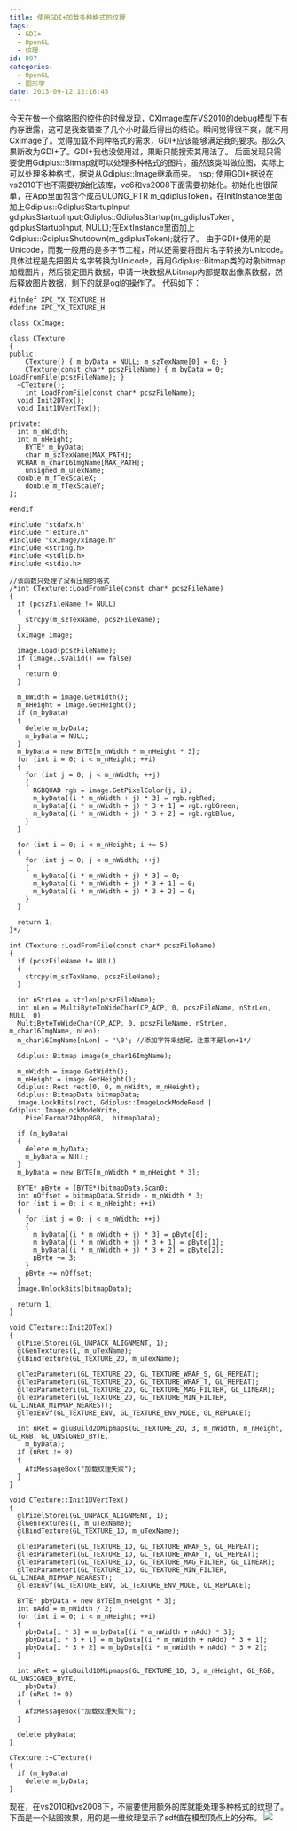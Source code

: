 ```yaml
---
title: 使用GDI+加载多种格式的纹理
tags:
  - GDI+
  - OpenGL
  - 纹理
id: 897
categories:
  - OpenGL
  - 图形学
date: 2013-09-12 12:16:45
---
```


今天在做一个缩略图的控件的时候发现，CXImage库在VS2010的debug模型下有内存泄露，这可是我查错查了几个小时最后得出的结论。瞬间觉得很不爽，就不用CxImage了。觉得加载不同种格式的需求，GDI+应该能够满足我的要求。那么久果断改为GDI+了。GDI+我也没使用过，果断只能搜索其用法了。
后面发现只需要使用Gdiplus::Bitmap就可以处理多种格式的图片。虽然该类叫做位图，实际上可以处理多种格式，据说从Gdiplus::Image继承而来。
nsp; 使用GDI+据说在vs2010下也不需要初始化该库，vc6和vs2008下面需要初始化。初始化也很简单，在App里面包含个成员ULONG_PTR m_gdiplusToken，在InitInstance里面加上Gdiplus::GdiplusStartupInput gdiplusStartupInput;Gdiplus::GdiplusStartup(m_gdiplusToken, gdiplusStartupInput, NULL);在ExitInstance里面加上Gdiplus::GdiplusShutdown(m_gdiplusToken);就行了。
由于GDI+使用的是Unicode，而我一般用的是多字节工程，所以还需要将图片名字转换为Unicode。具体过程是先把图片名字转换为Unicode，再用Gdiplus::Bitmap类的对象bitmap加载图片，然后锁定图片数据，申请一块数据从bitmap内部提取出像素数据，然后释放图片数据，剩下的就是ogl的操作了。
代码如下：

``` stylus
#ifndef XPC_YX_TEXTURE_H
#define XPC_YX_TEXTURE_H

class CxImage;

class CTexture
{
public:
    CTexture() { m_byData = NULL; m_szTexName[0] = 0; }
    CTexture(const char* pcszFileName) { m_byData = 0; LoadFromFile(pcszFileName); }
  ~CTexture();
    int LoadFromFile(const char* pcszFileName);
  void Init2DTex();
  void Init1DVertTex();

private:
  int m_nWidth;
  int m_nHeight;
    BYTE* m_byData;
    char m_szTexName[MAX_PATH];
  WCHAR m_char16ImgName[MAX_PATH];
    unsigned m_uTexName;
  double m_fTexScaleX;
    double m_fTexScaleY;
};

#endif
```

``` stylus
#include "stdafx.h"
#include "Texture.h"
#include "CxImage/ximage.h"
#include <string.h>
#include <stdlib.h>
#include <stdio.h>

//该函数只处理了没有压缩的格式
/*int CTexture::LoadFromFile(const char* pcszFileName)
{
  if (pcszFileName != NULL)
  {
    strcpy(m_szTexName, pcszFileName);
  }
  CxImage image;

  image.Load(pcszFileName);
  if (image.IsValid() == false)
  {
    return 0;
  }

  m_nWidth = image.GetWidth();
  m_nHeight = image.GetHeight();
  if (m_byData)
  {
    delete m_byData;
    m_byData = NULL;
  }
  m_byData = new BYTE[m_nWidth * m_nHeight * 3];
  for (int i = 0; i < m_nHeight; ++i)
  {
    for (int j = 0; j < m_nWidth; ++j)
    {
      RGBQUAD rgb = image.GetPixelColor(j, i);
      m_byData[(i * m_nWidth + j) * 3] = rgb.rgbRed;
      m_byData[(i * m_nWidth + j) * 3 + 1] = rgb.rgbGreen;
      m_byData[(i * m_nWidth + j) * 3 + 2] = rgb.rgbBlue;
    }
  }

  for (int i = 0; i < m_nHeight; i += 5)
  {
    for (int j = 0; j < m_nWidth; ++j)
    {
      m_byData[(i * m_nWidth + j) * 3] = 0;
      m_byData[(i * m_nWidth + j) * 3 + 1] = 0;
      m_byData[(i * m_nWidth + j) * 3 + 2] = 0;
    }
  }

  return 1;
}*/

int CTexture::LoadFromFile(const char* pcszFileName)
{
  if (pcszFileName != NULL)
  {
    strcpy(m_szTexName, pcszFileName);
  }

  int nStrLen = strlen(pcszFileName);
  int nLen = MultiByteToWideChar(CP_ACP, 0, pcszFileName, nStrLen, NULL, 0);
  MultiByteToWideChar(CP_ACP, 0, pcszFileName, nStrLen, m_char16ImgName, nLen);
  m_char16ImgName[nLen] = '\0'; //添加字符串结尾，注意不是len+1*/

  Gdiplus::Bitmap image(m_char16ImgName);

  m_nWidth = image.GetWidth();
  m_nHeight = image.GetHeight();
  Gdiplus::Rect rect(0, 0, m_nWidth, m_nHeight);
  Gdiplus::BitmapData bitmapData;
  image.LockBits(rect, Gdiplus::ImageLockModeRead | Gdiplus::ImageLockModeWrite,
    PixelFormat24bppRGB,  bitmapData);

  if (m_byData)
  {
    delete m_byData;
    m_byData = NULL;
  }
  m_byData = new BYTE[m_nWidth * m_nHeight * 3];

  BYTE* pByte = (BYTE*)bitmapData.Scan0;
  int nOffset = bitmapData.Stride - m_nWidth * 3;
  for (int i = 0; i < m_nHeight; ++i)
  {
    for (int j = 0; j < m_nWidth; ++j)
    {
      m_byData[(i * m_nWidth + j) * 3] = pByte[0];
      m_byData[(i * m_nWidth + j) * 3 + 1] = pByte[1];
      m_byData[(i * m_nWidth + j) * 3 + 2] = pByte[2];
      pByte += 3;
    }
    pByte += nOffset;
  }
  image.UnlockBits(bitmapData);

  return 1;
}

void CTexture::Init2DTex()
{
  glPixelStorei(GL_UNPACK_ALIGNMENT, 1);
  glGenTextures(1, m_uTexName);
  glBindTexture(GL_TEXTURE_2D, m_uTexName);

  glTexParameteri(GL_TEXTURE_2D, GL_TEXTURE_WRAP_S, GL_REPEAT);
  glTexParameteri(GL_TEXTURE_2D, GL_TEXTURE_WRAP_T, GL_REPEAT);
  glTexParameteri(GL_TEXTURE_2D, GL_TEXTURE_MAG_FILTER, GL_LINEAR);
  glTexParameteri(GL_TEXTURE_2D, GL_TEXTURE_MIN_FILTER, GL_LINEAR_MIPMAP_NEAREST);
  glTexEnvf(GL_TEXTURE_ENV, GL_TEXTURE_ENV_MODE, GL_REPLACE);

  int nRet = gluBuild2DMipmaps(GL_TEXTURE_2D, 3, m_nWidth, m_nHeight, GL_RGB, GL_UNSIGNED_BYTE,
    m_byData);
  if (nRet != 0)
  {
    AfxMessageBox("加载纹理失败");
  }
}

void CTexture::Init1DVertTex()
{
  glPixelStorei(GL_UNPACK_ALIGNMENT, 1);
  glGenTextures(1, m_uTexName);
  glBindTexture(GL_TEXTURE_1D, m_uTexName);

  glTexParameteri(GL_TEXTURE_1D, GL_TEXTURE_WRAP_S, GL_REPEAT);
  glTexParameteri(GL_TEXTURE_1D, GL_TEXTURE_WRAP_T, GL_REPEAT);
  glTexParameteri(GL_TEXTURE_1D, GL_TEXTURE_MAG_FILTER, GL_LINEAR);
  glTexParameteri(GL_TEXTURE_1D, GL_TEXTURE_MIN_FILTER, GL_LINEAR_MIPMAP_NEAREST);
  glTexEnvf(GL_TEXTURE_ENV, GL_TEXTURE_ENV_MODE, GL_REPLACE);

  BYTE* pbyData = new BYTE[m_nHeight * 3];
  int nAdd = m_nWidth / 2;
  for (int i = 0; i < m_nHeight; ++i)
  {
    pbyData[i * 3] = m_byData[(i * m_nWidth + nAdd) * 3];
    pbyData[i * 3 + 1] = m_byData[(i * m_nWidth + nAdd) * 3 + 1];
    pbyData[i * 3 + 2] = m_byData[(i * m_nWidth + nAdd) * 3 + 2];
  }

  int nRet = gluBuild1DMipmaps(GL_TEXTURE_1D, 3, m_nHeight, GL_RGB, GL_UNSIGNED_BYTE,
    pbyData);
  if (nRet != 0)
  {
    AfxMessageBox("加载纹理失败");
  }

  delete pbyData;
}

CTexture::~CTexture()
{ 
  if (m_byData) 
    delete m_byData;
}
```

现在，在vs2010和vs2008下，不需要使用额外的库就能处理多种格式的纹理了。下面是一个贴图效果，用的是一维纹理显示了sdf值在模型顶点上的分布。
![](https://c2.staticflickr.com/8/7477/27351972272_12745eca94_o.png)